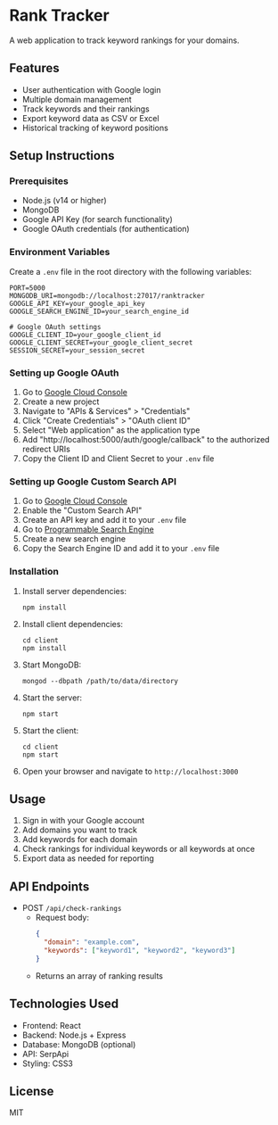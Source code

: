 # Rank Tracker

A web application to track keyword rankings for your domains.

## Features

- User authentication with Google login
- Multiple domain management
- Track keywords and their rankings
- Export keyword data as CSV or Excel
- Historical tracking of keyword positions

## Setup Instructions

### Prerequisites

- Node.js (v14 or higher)
- MongoDB
- Google API Key (for search functionality)
- Google OAuth credentials (for authentication)

### Environment Variables

Create a `.env` file in the root directory with the following variables:

```
PORT=5000
MONGODB_URI=mongodb://localhost:27017/ranktracker
GOOGLE_API_KEY=your_google_api_key
GOOGLE_SEARCH_ENGINE_ID=your_search_engine_id

# Google OAuth settings
GOOGLE_CLIENT_ID=your_google_client_id
GOOGLE_CLIENT_SECRET=your_google_client_secret
SESSION_SECRET=your_session_secret
```

### Setting up Google OAuth

1. Go to [Google Cloud Console](https://console.cloud.google.com)
2. Create a new project
3. Navigate to "APIs & Services" > "Credentials"
4. Click "Create Credentials" > "OAuth client ID"
5. Select "Web application" as the application type
6. Add "http://localhost:5000/auth/google/callback" to the authorized redirect URIs
7. Copy the Client ID and Client Secret to your `.env` file

### Setting up Google Custom Search API

1. Go to [Google Cloud Console](https://console.cloud.google.com)
2. Enable the "Custom Search API"
3. Create an API key and add it to your `.env` file
4. Go to [Programmable Search Engine](https://programmablesearchengine.google.com/create/new)
5. Create a new search engine
6. Copy the Search Engine ID and add it to your `.env` file

### Installation

1. Install server dependencies:
   ```
   npm install
   ```

2. Install client dependencies:
   ```
   cd client
   npm install
   ```

3. Start MongoDB:
   ```
   mongod --dbpath /path/to/data/directory
   ```

4. Start the server:
   ```
   npm start
   ```

5. Start the client:
   ```
   cd client
   npm start
   ```

6. Open your browser and navigate to `http://localhost:3000`

## Usage

1. Sign in with your Google account
2. Add domains you want to track
3. Add keywords for each domain
4. Check rankings for individual keywords or all keywords at once
5. Export data as needed for reporting

## API Endpoints

- POST `/api/check-rankings`
  - Request body:
    ```json
    {
      "domain": "example.com",
      "keywords": ["keyword1", "keyword2", "keyword3"]
    }
    ```
  - Returns an array of ranking results

## Technologies Used

- Frontend: React
- Backend: Node.js + Express
- Database: MongoDB (optional)
- API: SerpApi
- Styling: CSS3

## License

MIT 
